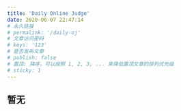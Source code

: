 ```yaml
---
title: 'Daily Online Judge'
date: 2020-06-07 22:47:14
# 永久链接
# permalink: '/daily-oj'
# 文章访问密码
# keys: '123'
# 是否发布文章
# publish: false
# 置顶: 降序，可以按照 1, 2, 3, ... 来降低置顶文章的排列优先级
# sticky: 1
---
```


## 暂无